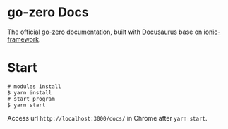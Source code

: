 # go-zero Docs

The official [go-zero](https://github.com/zeromicro/go-zero) documentation, built with [Docusaurus](https://docusaurus.io/) base on [ionic-framework](https://github.com/ionic-team/ionic-framework).

# Start

```
# modules install
$ yarn install
# start program
$ yarn start
```

Access url `http://localhost:3000/docs/` in Chrome after `yarn start`.
